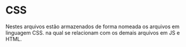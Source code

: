 # CSS
Nestes arquivos estão armazenados de forma nomeada os arquivos em linguagem CSS. na qual se relacionam com os demais arquivos em JS e HTML.
